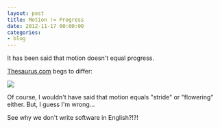 ```yaml
---
layout: post
title: Motion != Progress
date: 2012-11-17 00:00:00
categories:
- blog
---
```


It has been said that motion doesn't equal progress.

[Thesaurus.com](http://thesaurus.com/browse/progress?s=t) begs to differ:

<image src="/static/thesaurus.png"/>

Of course, I wouldn't have said that motion equals "stride" or "flowering" either. But, I guess I'm wrong...

See why we don't write software in English?!?!

